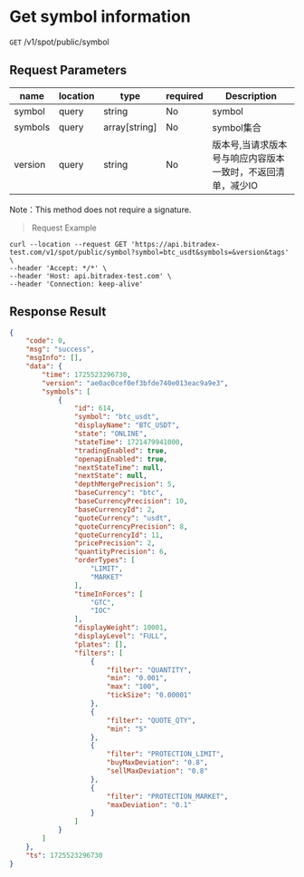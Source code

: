 # Get symbol information

`GET` /v1/spot/public/symbol


## Request Parameters

| name    | location  | type          | required | Description                                                        |
| ------- | ----- | ------------- | ---- | ----------------------------------------------------------- |
| symbol  | query | string        | No   | symbol                                                      |
| symbols | query | array[string] | No   | symbol集合                                                  |
| version | query | string        | No   | 版本号,当请求版本号与响应内容版本一致时，不返回清单，减少IO |

Note：This method does not require a signature.

> Request Example

```shell
curl --location --request GET 'https://api.bitradex-test.com/v1/spot/public/symbol?symbol=btc_usdt&symbols=&version&tags' \
--header 'Accept: */*' \
--header 'Host: api.bitradex-test.com' \
--header 'Connection: keep-alive' 
```


## Response Result

```json
{
    "code": 0,
    "msg": "success",
    "msgInfo": [],
    "data": {
        "time": 1725523296730,
        "version": "ae0ac0cef0ef3bfde740e013eac9a9e3",
        "symbols": [
            {
                "id": 614,
                "symbol": "btc_usdt",
                "displayName": "BTC_USDT",
                "state": "ONLINE",
                "stateTime": 1721479941000,
                "tradingEnabled": true,
                "openapiEnabled": true,
                "nextStateTime": null,
                "nextState": null,
                "depthMergePrecision": 5,
                "baseCurrency": "btc",
                "baseCurrencyPrecision": 10,
                "baseCurrencyId": 2,
                "quoteCurrency": "usdt",
                "quoteCurrencyPrecision": 8,
                "quoteCurrencyId": 11,
                "pricePrecision": 2,
                "quantityPrecision": 6,
                "orderTypes": [
                    "LIMIT",
                    "MARKET"
                ],
                "timeInForces": [
                    "GTC",
                    "IOC"
                ],
                "displayWeight": 10001,
                "displayLevel": "FULL",
                "plates": [],
                "filters": [
                    {
                        "filter": "QUANTITY",
                        "min": "0.001",
                        "max": "100",
                        "tickSize": "0.00001"
                    },
                    {
                        "filter": "QUOTE_QTY",
                        "min": "5"
                    },
                    {
                        "filter": "PROTECTION_LIMIT",
                        "buyMaxDeviation": "0.8",
                        "sellMaxDeviation": "0.8"
                    },
                    {
                        "filter": "PROTECTION_MARKET",
                        "maxDeviation": "0.1"
                    }
                ]
            }
        ]
    },
    "ts": 1725523296730
}
```

